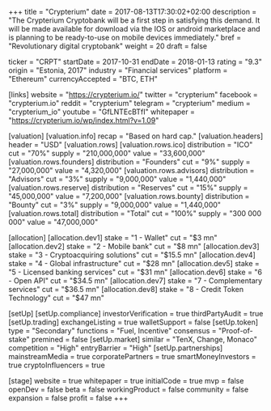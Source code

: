 +++
title = "Crypterium"
date = 2017-08-13T17:30:02+02:00
description = "The Crypterium Cryptobank will be a first step in satisfying this demand. It will be made available for download via the IOS or android marketplace and is planning to be ready-to-use on mobile devices immediately."
bref = "Revolutionary digital cryptobank"
weight = 20
draft = false

ticker = "CRPT"
startDate = 2017-10-31
endDate = 2018-01-13
rating = "9.3"
origin = "Estonia, 2017"
industry = "Financial services"
platform = "Ethereum"
currencyAccepted = "BTC, ETH"

[links]
  website = "https://crypterium.io/"
  twitter = "crypterium"
  facebook = "crypterium.io"
  reddit = "crypterium"
  telegram = "crypterium"
  medium = "crypterium_io"
  youtube = "GfLNTEcBTfI"
  whitepaper = "https://crypterium.io/wp/index.html?v=1.09"

[valuation]
  [valuation.info]
    recap = "Based on hard cap."
  [valuation.headers]
    header = "USD"
  [valuation.rows]
    [valuation.rows.ico]
      distribution = "ICO"
      cut = "70%"
      supply = "210,000,000"
      value = "33,600,000"
    [valuation.rows.founders]
      distribution = "Founders"
      cut = "9%"
      supply = "27,000,000"
      value = "4,320,000"
    [valuation.rows.advisors]
      distribution = "Advisors"
      cut = "3%"
      supply = "9,000,000"
      value = "1,440,000"
    [valuation.rows.reserve]
      distribution = "Reserves"
      cut = "15%"
      supply = "45,000,000"
      value = "7,200,000"
    [valuation.rows.bounty]
      distribution = "Bounty"
      cut = "3%"
      supply = "9,000,000"
      value = "1,440,000"
    [valuation.rows.total]
      distribution = "Total"
      cut = "100%"
      supply = "300 000 000"
      value = "47,000,000"

[allocation]
  [allocation.dev1]
    stake = "1 - Wallet"
    cut = "$3 mn"
  [allocation.dev2]
    stake = "2 - Mobile bank"
    cut = "$8 mn"
  [allocation.dev3]
    stake = "3 - Cryptoacquiring solutions"
    cut = "$15.5 mn"
  [allocation.dev4]
    stake = "4 - Global infrastructure"
    cut = "$28 mn"
  [allocation.dev5]
    stake = "5 - Licensed banking services"
    cut = "$31 mn"
  [allocation.dev6]
    stake = "6 - Open API"
    cut = "$34.5 mn"
  [allocation.dev7]
    stake = "7 - Complementary services"
    cut = "$36.5 mn"
  [allocation.dev8]
    stake = "8 - Credit Token Technology"
    cut = "$47 mn"

[setUp]
  [setUp.compliance]
    investorVerification = true
    thirdPartyAudit = true
  [setUp.trading]
    exchangeListing = true
    walletSupport = false
  [setUp.token]
    type = "Secondary"
    functions = "Fuel, Incentive"
    consensus = "Proof-of-stake"
    premined = false
  [setUp.market]
    similar = "TenX, Change, Monaco"
    competition = "High"
    entryBarrier = "High"
  [setUp.partnerships]
    mainstreamMedia = true
    corporatePartners = true
    smartMoneyInvestors = true
    cryptoInfluencers = true

[stage]
  website = true
  whitepaper = true
  initialCode = true
  mvp = false
  openDev = false
  beta = false
  workingProduct = false
  community = false
  expansion = false
  profit = false
+++
